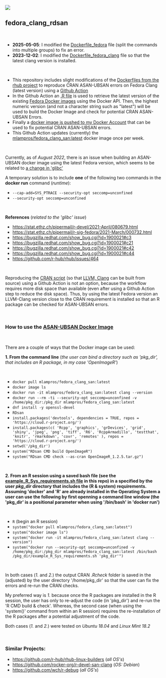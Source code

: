 
[![](https://img.shields.io/docker/automated/mlampros/fedora_clang_san.svg)](https://hub.docker.com/r/mlampros/fedora_clang_san)


## **fedora_clang_rdsan**

<br>

- **2025-05-05**: I modified the [Dockerfile_fedora](https://github.com/mlampros/fedora_clang_rdsan/blob/master/Dockerfile_fedora) file (split the commands into multiple groups) to fix an error.
- **2023-12-02**: I modified the [Dockerfile_fedora_clang](https://github.com/mlampros/fedora_clang_rdsan/blob/master/Dockerfile_fedora_clang) file so that the latest clang version is installed.

<br>

* This repository includes slight modifications of the [Dockerfiles from the rhub project](https://github.com/r-hub/rhub-linux-builders) to reproduce CRAN ASAN-UBSAN errors on Fedora Clang (latest version) using a [Github Action](https://github.com/mlampros/fedora_clang_rdsan/blob/master/.github/workflows/gh_action.yml)
* In the Github Action an [.R file](https://github.com/mlampros/fedora_clang_rdsan/blob/master/fedora_latest_version.R) is used to retrieve the latest version of the existing [Fedora Docker images](https://hub.docker.com/v2/repositories/library/fedora/tags) using the Docker API. Then, the highest numeric version (and not a character string such as "latest") will be used to build the Docker Image and check for potential CRAN ASAN-UBSAN Errors.
* Finally a [docker image is pushed to my Docker Account](https://hub.docker.com/repository/docker/mlampros/fedora_clang_san) that can be used to fix potential CRAN ASAN-UBSAN errors.
* This Github Action updates (currently) the [mlampros/fedora_clang_san:latest](https://hub.docker.com/repository/docker/mlampros/fedora_clang_san) docker image once per week.

<br>

Currently, as of *August 2022*, there is an issue when building an ASAN-UBSAN docker image using the latest Fedora version, which seems to be related to [a change in 'glibc'](https://bugzilla.redhat.com/show_bug.cgi?id=1900021#c3)

A temporary solution is to include **one** of the following two commands in the **docker run** command (*runtime*):

* `--cap-add=SYS_PTRACE --security-opt seccomp=unconfined`
* `--security-opt seccomp=unconfined`

<br>

**References** (*related to the 'glibc' issue*)

* https://stat.ethz.ch/pipermail/r-devel/2021-April/080679.html
* https://stat.ethz.ch/pipermail/r-sig-fedora/2021-March/000732.html
* https://bugzilla.redhat.com/show_bug.cgi?id=1900021#c3
* https://bugzilla.redhat.com/show_bug.cgi?id=1900021#c21
* https://bugzilla.redhat.com/show_bug.cgi?id=1900021#c42
* https://bugzilla.redhat.com/show_bug.cgi?id=1900021#c44
* https://github.com/r-hub/rhub/issues/464

<br>

Reproducing the [CRAN script](https://www.stats.ox.ac.uk/pub/bdr/Rconfig/r-devel-linux-x86_64-fedora-clang) (so that [LLVM, Clang](https://github.com/llvm/llvm-project/releases) can be built from source) using a Github Action is not an option, because the workflow requires more disk space than available (even after using a Github Action step to reduce the disk space). Thus, by using the latest Fedora version an LLVM-Clang version close to the CRAN requirement is installed so that an R package can be checked for ASAN-UBSAN errors.

<br>

### **How to use the [ASAN-UBSAN Docker Image](https://hub.docker.com/repository/docker/mlampros/fedora_clang_san)**

<br>

There are a couple of ways that the Docker image can be used:

**1. From the command line** (*the user can bind a directory such as 'pkg_dir', that includes an R package, in my case 'OpenImageR'*)

<br>

* `docker pull mlampros/fedora_clang_san:latest`
* `docker image ls`
* `docker run -it mlampros/fedora_clang_san:latest clang --version`
* `docker run --rm -ti --security-opt seccomp=unconfined -v /home/pkg_dir:/pkg_dir mlampros/fedora_clang_san:latest`
* `dnf install -y openssl-devel`
* `RDsan`
* `install.packages('devtools', dependencies = TRUE, repos = 'https://cloud.r-project.org/')`
* `install.packages(c( 'Rcpp', 'graphics', 'grDevices', 'grid', 'shiny', 'jpeg', 'png', 'tiff', 'R6', 'RcppArmadillo', 'testthat', 'knitr', 'rmarkdown', 'covr', 'remotes' ), repos = 'https://cloud.r-project.org/')`
* `setwd('/pkg_dir')`
* `system("RDsan CMD build OpenImageR")`
* `system("RDsan CMD check --as-cran OpenImageR_1.2.5.tar.gz")`

<br>

**2. From an R session using a saved bash file (see the [example_R_Sys_requirements.sh file](https://github.com/mlampros/fedora_clang_rdsan/blob/master/example_R_Sys_requirements.sh) in this repo) in a specified by the user *pkg_dir* directory that includes the (R & system) requirements. Assuming 'docker' and 'R' are already installed in the Operating System a user can use the following by first openning a command line window (the 'pkg_dir' is a positional parameter when using '/bin/bash' in 'docker run')**

<br>

* `R` (begin an R session)
* `system("docker pull mlampros/fedora_clang_san:latest")`
* `system("docker image ls")`
* `system("docker run -it mlampros/fedora_clang_san:latest clang --version")`
* `system("docker run --security-opt seccomp=unconfined -v /home/pkg_dir:/pkg_dir mlampros/fedora_clang_san:latest /bin/bash /pkg_dir/example_R_Sys_requirements.sh 'pkg_dir'")`

<br>

In both cases (*1.* and *2.*) the output CRAN *.Rcheck* folder is saved in the (adjusted) by the user directory '/home/pkg_dir' so that the user can fix the errors and re-run the CRAN checks.

My preferred way is *1.* because once the R packages are installed in the R session, the user has only to re-adjust the code (in 'pkg_dir') and re-run the 'R CMD build & check'. Whereas, the second case (when using the 'system()' command from within an R session) requires the re-installation of the R packages after a potential adjustment of the code.

Both cases (*1.* and *2.*) were tested on *Ubuntu 18.04* and *Linux Mint 18.2*

<br>

### **Similar Projects:**

* https://github.com/r-hub/rhub-linux-builders (*all OS's*)
* https://github.com/rocker-org/r-devel-san-clang (*OS: Debian*)
* https://github.com/wch/r-debug (*all OS's*)

<br>
